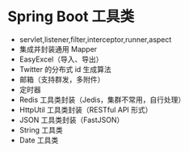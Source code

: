 # Spring Boot 工具类
- servlet,listener,filter,interceptor,runner,aspect
- 集成并封装通用 Mapper
- EasyExcel（导入、导出）
- Twitter 的分布式 id 生成算法
- 邮箱（支持群发，多附件）
- 定时器
- Redis 工具类封装（Jedis，集群不常用，自行处理）
- HttpUtil 工具类封装（RESTful API 形式）
- JSON 工具类封装（FastJSON）
- String 工具类
- Date 工具类